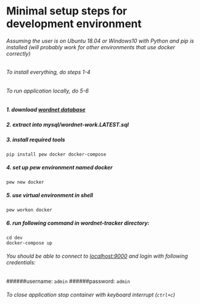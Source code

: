 # Minimal setup steps for development environment
###### Assuming the user is on Ubuntu 18.04 or Windows10 with Python and pip is installed (will probably work for other environments that use docker correctly)
###### To install everything, do steps 1-4
###### To run application locally, do 5-6
##### 1. download [wordnet database](http://ws.clarin-pl.eu/public/wordnet-work.LATEST.sql.gz)
##### 2. extract into mysql/wordnet-work.LATEST.sql
##### 3. install required tools
```
pip install pew docker docker-compose
```
##### 4. set up pew environment named docker
```
pew new docker
```
##### 5. use virtual environment in shell
```
pew workon docker
```
##### 6. run following command in wordnet-tracker directory:
```
cd dev
docker-compose up
```

###### You should be able to connect to [localhost:9000](localhost:9000) and login with following credentials:
######username: `admin`
######password: `admin`
###### To close application stop container with keyboard interrupt (`ctrl+c`)